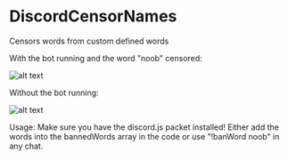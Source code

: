 # DiscordCensorNames
Censors words from custom defined words

With the bot running and the word "noob" censored:

![alt text](https://cdn.discordapp.com/attachments/812339285981921333/813400138940153896/unknown.png)

Without the bot running:

![alt text](https://cdn.discordapp.com/attachments/812339285981921333/813400358613286922/unknown.png)

Usage:
Make sure you have the discord.js packet installed!
Either add the words into the bannedWords array in the code or use "!banWord noob" in any chat. 
